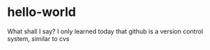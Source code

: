 # hello-world

What shall I say? I only learned today that github is a version control system, similar to cvs
